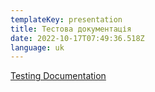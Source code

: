 ```yaml
---
templateKey: presentation
title: Тестова документація
date: 2022-10-17T07:49:36.518Z
language: uk
---
```


[Testing Documentation](https://drive.google.com/file/d/1FLii3zqWub-bOmq65zfBGVt7uvAEGDaV/view?usp=sharing)

